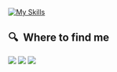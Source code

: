 [![My Skills](https://skillicons.dev/icons?i=typescript,js,react,next,nodejs&perline=7)](https://skillicons.dev)



## 🔍  Where to find me

[<img src="https://img.shields.io/badge/linkedin-%230077B5.svg?&style=for-the-badge&logo=linkedin&logoColor=white" />](https://www.linkedin.com/in/renan-rambul-7551a9206/)
<a href="mailto:renanrambuls@gmail.com"><img src="https://img.shields.io/badge/-Gmail-%23333?style=for-the-badge&logo=gmail&logoColor=white" target="_blank"></a>
[<img src="https://img.shields.io/badge/website-%23000000.svg?&style=for-the-badge&logo=About.me&logoColor=white" />](https://renanrambul.dev/en)
